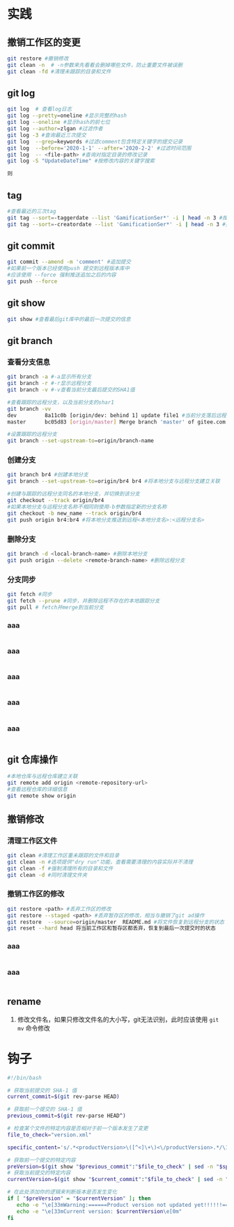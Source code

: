 # 实践

## 撤销工作区的变更

```bash
git restore #撤销修改 
git clean -n  # -n参数来先看看会删掉哪些文件，防止重要文件被误删
git clean -fd #清理未跟踪的目录和文件
```

## 

## git log
```bash
git log  # 查看log日志 
git log --pretty=oneline #显示完整的hash
git log --oneline #显示hash的前七位
git log --author=zlgan #过滤作者
git log -3 #查询最近三次提交
git log  --grep=keywords #过滤comment包含特定关键字的提交记录 
git log  --before='2020-1-1' --after='2020-2-2' #过滤时间范围
git log  -- <file-path> #查询对指定目录的修改记录
git log -S "UpdateDateTime" #按修改内容的关键字搜索

则
```

## tag
```bash
#查看最近的三次tag
git tag --sort=-taggerdate --list 'GamificationSer*' -i | head -n 3 #按打tag时间排序
git tag --sort=-creatordate --list 'GamificationSer*' -i | head -n 3 #按commit时间排序
```


## git commit

```bash
git commit --amend -m 'comment' #追加提交
#如果前一个版本已经使用push 提交到远程版本库中
#应该使用 --force 强制推送追加之后的内容
git push --force
```

## git show 
```bash
git show #查看最后git库中的最后一次提交的信息
```

## git branch 
### 查看分支信息
```bash
git branch -a #-a显示所有分支
git branch -r #-r显示远程分支
git branch -v #-v查看当前分支最后提交的SHA1值

#查看跟踪的远程分支，以及当前分支的shar1
git branch -vv
dev         8a11c0b [origin/dev: behind 1] update file1 #当前分支落后远程分支一个提交
master      bc05d83 [origin/master] Merge branch 'master' of gitee.com:zlgan/gittest

#设置跟踪的远程分支
git branch --set-upstream-to=origin/branch-name
```
### 创建分支
```bash
git branch br4 #创建本地分支
git branch --set-upstream-to=origin/br4 br4 #将本地分支与远程分支建立关联

#创建与跟踪的远程分支同名的本地分支，并切换到该分支
git checkout --track origin/br4
#如果本地分支与远程分支名称不相同则使用-b参数指定新的分支名称
git checkout -b new_name --track origin/br4
git push origin br4:br4 #将本地分支推送到远程<本地分支名>:<远程分支名>
```

### 删除分支
```bash
git branch -d <local-branch-name> #删除本地分支
git push origin --delete <remote-branch-name> #删除远程分支
```

### 分支同步
```bash
git fetch #同步
git fetch --prune #同步，并删除远程不存在的本地跟踪分支
git pull # fetch并merge到当前分支 
```
### aaa
```bash

```
### aaa
```bash

```
### aaa
```bash

```
### aaa
```bash

```
### aaa
```bash

```

## git 仓库操作
```bash
#本地仓库与远程仓库建立关联
git remote add origin <remote-repository-url>
#查看远程仓库的详细信息
git remote show origin
```

## 撤销修改
### 清理工作区文件
```bash
git clean #清理工作区重未跟踪的文件和目录
git clean -n #选项提供"dry run"功能，查看需要清理的内容实际并不清理
git clean -f #强制清理所有的目录和文件
git clean -d #同时清理文件夹
```

### 撤销工作区的修改
```bash
git restore <path> #丢弃工作区的修改
git restore --staged <path> #丢弃暂存区的修改，相当与撤销了git ad操作
git restore  --source=origin/master  README.md #将文件恢复到远程分支的状态
git reset --hard head 将当前工作区和暂存区都丢弃，恢复到最后一次提交时的状态
```

### aaa
```bash
```

### aaa
```bash
```

## rename
1. 修改文件名，如果只修改文件名的大小写，git无法识别，此时应该使用 `git mv` 命令修改

# 钩子

```bash
#!/bin/bash

# 获取当前提交的 SHA-1 值
current_commit=$(git rev-parse HEAD)

# 获取前一个提交的 SHA-1 值
previous_commit=$(git rev-parse HEAD^)

# 检查某个文件的特定内容是否相对于前一个版本发生了变更
file_to_check="version.xml"

specific_content='s/.*<productVersion>\([^<]\+\)<\/productVersion>.*/\1/p'

# 获取前一个提交的特定内容
preVersion=$(git show "$previous_commit":"$file_to_check" | sed -n "$specific_content")
# 获取当前提交的特定内容
currentVersion=$(git show "$current_commit":"$file_to_check" | sed -n "$specific_content")

# 在此处添加你的逻辑来判断版本是否发生变化
if [ "$preVersion" = "$currentVersion" ]; then
   echo -e "\e[33mWarning:======Product version not updated yet!!!!!!======\e[0m"
   echo -e "\e[33mCurrent version: $currentVersion\e[0m"
fi
```


